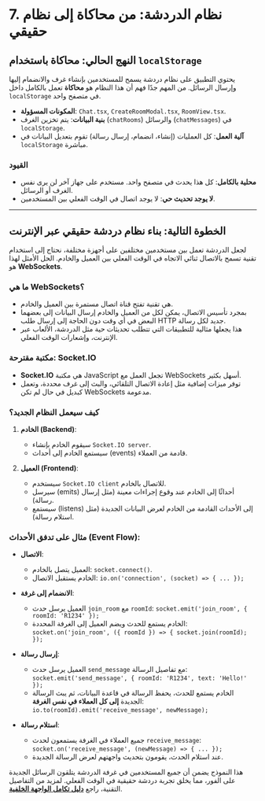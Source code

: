 # 7. نظام الدردشة: من محاكاة إلى نظام حقيقي

## النهج الحالي: محاكاة باستخدام `localStorage`

يحتوي التطبيق على نظام دردشة يسمح للمستخدمين بإنشاء غرف والانضمام إليها وإرسال الرسائل. من المهم جدًا فهم أن هذا النظام هو **محاكاة** تعمل بالكامل داخل `localStorage` في متصفح واحد.

- **المكونات المسؤولة**: `Chat.tsx`, `CreateRoomModal.tsx`, `RoomView.tsx`.
- **بنية البيانات**: يتم تخزين الغرف (`chatRooms`) والرسائل (`chatMessages`) في `localStorage`.
- **آلية العمل**: كل العمليات (إنشاء، انضمام، إرسال رسالة) تقوم بتعديل البيانات في `localStorage` مباشرة.

### القيود
- **محلية بالكامل**: كل هذا يحدث في متصفح واحد. مستخدم على جهاز آخر لن يرى نفس الغرف أو الرسائل.
- **لا يوجد تحديث حي**: لا يوجد اتصال في الوقت الفعلي بين المستخدمين.

---

## الخطوة التالية: بناء نظام دردشة حقيقي عبر الإنترنت

لجعل الدردشة تعمل بين مستخدمين مختلفين على أجهزة مختلفة، نحتاج إلى استخدام تقنية تسمح بالاتصال ثنائي الاتجاه في الوقت الفعلي بين العميل والخادم. الحل الأمثل لهذا هو **WebSockets**.

### ما هي WebSockets؟
- هي تقنية تفتح قناة اتصال مستمرة بين العميل والخادم.
- بمجرد تأسيس الاتصال، يمكن لكل من العميل والخادم إرسال البيانات إلى بعضهما البعض في أي وقت دون الحاجة إلى إرسال طلب HTTP جديد لكل رسالة.
- هذا يجعلها مثالية للتطبيقات التي تتطلب تحديثات حية مثل الدردشة، الألعاب عبر الإنترنت، وإشعارات الوقت الفعلي.

### مكتبة مقترحة: Socket.IO
- **Socket.IO** هي مكتبة JavaScript تجعل العمل مع WebSockets أسهل بكثير.
- توفر ميزات إضافية مثل إعادة الاتصال التلقائي، والبث إلى غرف محددة، وتعمل كبديل في حال لم تكن WebSockets مدعومة.

### كيف سيعمل النظام الجديد؟

1.  **الخادم (Backend)**:
    - سيقوم الخادم بإنشاء `Socket.IO server`.
    - سيستمع الخادم إلى أحداث (events) قادمة من العملاء.

2.  **العميل (Frontend)**:
    - سيستخدم `Socket.IO client` للاتصال بالخادم.
    - سيرسل (emits) أحداثًا إلى الخادم عند وقوع إجراءات معينة (مثل إرسال رسالة).
    - سيستمع (listens) إلى الأحداث القادمة من الخادم لعرض البيانات الجديدة (مثل استلام رسالة).

### مثال على تدفق الأحداث (Event Flow):

- **الاتصال**:
  - العميل يتصل بالخادم: `socket.connect()`.
  - الخادم يستقبل الاتصال: `io.on('connection', (socket) => { ... });`

- **الانضمام إلى غرفة**:
  - العميل يرسل حدث `join_room` مع `roomId`: `socket.emit('join_room', { roomId: 'R1234' });`
  - الخادم يستمع للحدث ويضم العميل إلى الغرفة المحددة: `socket.on('join_room', ({ roomId }) => { socket.join(roomId); });`

- **إرسال رسالة**:
  - العميل يرسل حدث `send_message` مع تفاصيل الرسالة: `socket.emit('send_message', { roomId: 'R1234', text: 'Hello!' });`
  - الخادم يستمع للحدث، يحفظ الرسالة في قاعدة البيانات، ثم يبث الرسالة الجديدة **إلى كل العملاء في نفس الغرفة**: `io.to(roomId).emit('receive_message', newMessage);`

- **استلام رسالة**:
  - جميع العملاء في الغرفة يستمعون لحدث `receive_message`: `socket.on('receive_message', (newMessage) => { ... });`
  - عند استلام الحدث، يقومون بتحديث واجهتهم لعرض الرسالة الجديدة.

هذا النموذج يضمن أن جميع المستخدمين في غرفة الدردشة يتلقون الرسائل الجديدة على الفور، مما يخلق تجربة دردشة حقيقية في الوقت الفعلي. لمزيد من التفاصيل التقنية، راجع **[دليل تكامل الواجهة الخلفية](./09-backend-integration.md)**.
